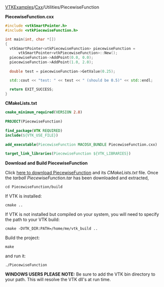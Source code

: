 [VTKExamples](/index/)/[Cxx](/Cxx)/Utilities/PiecewiseFunction

**PiecewiseFunction.cxx**
```c++
#include <vtkSmartPointer.h>
#include <vtkPiecewiseFunction.h>

int main(int, char *[])
{
  vtkSmartPointer<vtkPiecewiseFunction> piecewiseFunction = 
      vtkSmartPointer<vtkPiecewiseFunction>::New();
  piecewiseFunction->AddPoint(0.0, 0.0);
  piecewiseFunction->AddPoint(1.0, 2.0);
  
  double test = piecewiseFunction->GetValue(0.25);

  std::cout << "test: " << test << " (should be 0.5)" << std::endl;

  return EXIT_SUCCESS;
}
```
**CMakeLists.txt**
```cmake
cmake_minimum_required(VERSION 2.8)
 
PROJECT(PiecewiseFunction)
 
find_package(VTK REQUIRED)
include(${VTK_USE_FILE})
 
add_executable(PiecewiseFunction MACOSX_BUNDLE PiecewiseFunction.cxx)
 
target_link_libraries(PiecewiseFunction ${VTK_LIBRARIES})
```

**Download and Build PiecewiseFunction**

Click [here to download PiecewiseFunction](https://github.com/lorensen/VTKWikiExamplesTarballs/raw/master/PiecewiseFunction.tar) and its *CMakeLists.txt* file.
Once the *tarball PiecewiseFunction.tar* has been downloaded and extracted,
```
cd PiecewiseFunction/build 
```
If VTK is installed:
```
cmake ..
```
If VTK is not installed but compiled on your system, you will need to specify the path to your VTK build:
```
cmake -DVTK_DIR:PATH=/home/me/vtk_build ..
```
Build the project:
```
make
```
and run it:
```
./PiecewiseFunction
```
**WINDOWS USERS PLEASE NOTE:** Be sure to add the VTK bin directory to your path. This will resolve the VTK dll's at run time.

